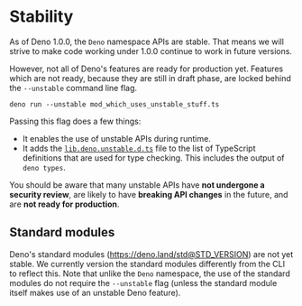 # Stability

As of Deno 1.0.0, the `Deno` namespace APIs are stable. That means we will
strive to make code working under 1.0.0 continue to work in future versions.

However, not all of Deno's features are ready for production yet. Features which
are not ready, because they are still in draft phase, are locked behind the
`--unstable` command line flag.

```shell
deno run --unstable mod_which_uses_unstable_stuff.ts
```

Passing this flag does a few things:

- It enables the use of unstable APIs during runtime.
- It adds the
  [`lib.deno.unstable.d.ts`](https://doc.deno.land/https://raw.githubusercontent.com/denoland/deno/main/cli/tsc/dts/lib.deno.unstable.d.ts)
  file to the list of TypeScript definitions that are used for type checking.
  This includes the output of `deno types`.

You should be aware that many unstable APIs have **not undergone a security
review**, are likely to have **breaking API changes** in the future, and are
**not ready for production**.

## Standard modules

Deno's standard modules (https://deno.land/std@STD_VERSION) are not yet stable.
We currently version the standard modules differently from the CLI to reflect
this. Note that unlike the `Deno` namespace, the use of the standard modules do
not require the `--unstable` flag (unless the standard module itself makes use
of an unstable Deno feature).
